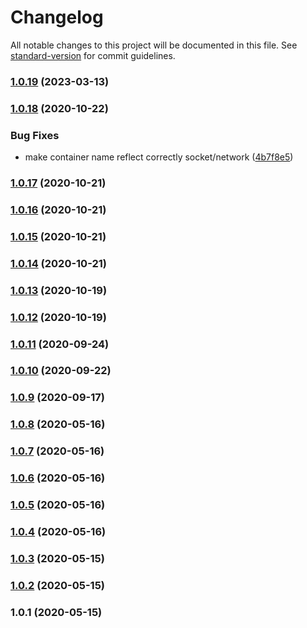 # Changelog

All notable changes to this project will be documented in this file. See [standard-version](https://github.com/conventional-changelog/standard-version) for commit guidelines.

### [1.0.19](https://github.com/bingtimren/fitbit-sim-starter/compare/v1.0.18...v1.0.19) (2023-03-13)

### [1.0.18](https://github.com/bingtimren/fitbit-sim-starter/compare/v1.0.17...v1.0.18) (2020-10-22)


### Bug Fixes

* make container name reflect correctly socket/network ([4b7f8e5](https://github.com/bingtimren/fitbit-sim-starter/commit/4b7f8e5abbb11fdd12b344c28ce7d76d0a030de7))

### [1.0.17](https://github.com/bingtimren/fitbit-sim-starter/compare/v1.0.16...v1.0.17) (2020-10-21)

### [1.0.16](https://github.com/bingtimren/fitbit-sim-starter/compare/v1.0.15...v1.0.16) (2020-10-21)

### [1.0.15](https://github.com/bingtimren/fitbit-sim-starter/compare/v1.0.14...v1.0.15) (2020-10-21)

### [1.0.14](https://github.com/bingtimren/fitbit-sim-starter/compare/v1.0.13...v1.0.14) (2020-10-21)

### [1.0.13](https://github.com/bingtimren/fitbit-sim-starter/compare/v1.0.12...v1.0.13) (2020-10-19)

### [1.0.12](https://github.com/bingtimren/fitbit-sim-starter/compare/v1.0.11...v1.0.12) (2020-10-19)

### [1.0.11](https://github.com/bingtimren/fitbit-sim-starter/compare/v1.0.10...v1.0.11) (2020-09-24)

### [1.0.10](https://github.com/bingtimren/fitbit-sim-starter/compare/v1.0.9...v1.0.10) (2020-09-22)

### [1.0.9](https://github.com/bingtimren/fitbit-sim-starter/compare/v1.0.8...v1.0.9) (2020-09-17)

### [1.0.8](https://github.com/bingtimren/fitbit-sim-starter/compare/v1.0.7...v1.0.8) (2020-05-16)



### [1.0.7](https://github.com/bingtimren/fitbit-sim-starter/compare/v1.0.6...v1.0.7) (2020-05-16)



### [1.0.6](https://github.com/bingtimren/fitbit-sim-starter/compare/v1.0.5...v1.0.6) (2020-05-16)



### [1.0.5](https://github.com/bingtimren/fitbit-sim-starter/compare/v1.0.4...v1.0.5) (2020-05-16)



### [1.0.4](https://github.com/bingtimren/fitbit-sim-starter/compare/v1.0.3...v1.0.4) (2020-05-16)



### [1.0.3](https://github.com/bingtimren/fitbit-sim-starter/compare/v1.0.2...v1.0.3) (2020-05-15)



### [1.0.2](https://github.com/bingtimren/fitbit-sim-starter/compare/v1.0.1...v1.0.2) (2020-05-15)



### 1.0.1 (2020-05-15)
